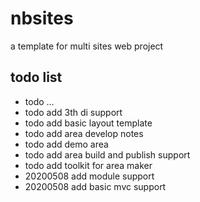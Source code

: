 # nbsites

a template for multi sites web project

## todo list

- todo ...
- todo add 3th di support
- todo add basic layout template
- todo add area develop notes 
- todo add demo area
- todo add area build and publish support
- todo add toolkit for area maker
- 20200508 add module support
- 20200508 add basic mvc support